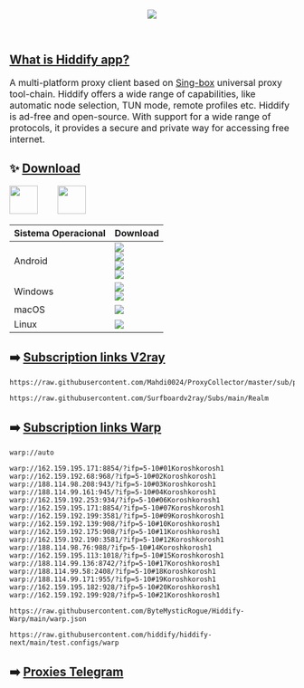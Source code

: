 

  
</div>
<br>

<p align="center"><img src="https://github.com/hiddify/hiddify-next/assets/125398461/d821cfe0-b4c4-441f-be4e-eb9209f59542" /></p>
<br>

<div align="center">

</div>

## [What is Hiddify app?](https://github.com/hiddify/hiddify-next/releases)

<p dir="ltr" style="font-size: 16px">A multi-platform proxy client based on <a href="https://github.com/SagerNet/sing-box">Sing-box</a> universal proxy tool-chain. Hiddify offers a wide range of capabilities, like automatic node selection, TUN mode, remote profiles etc. Hiddify is ad-free and open-source. With support for a wide range of protocols, it provides a secure and private way for accessing free internet.</p>

<div align=center>
</div>

## ✨ [Download](https://github.com/hiddify/hiddify-next/releases)
<a href="https://play.google.com/store/apps/details?id=app.hiddify.com"><img height=50px src="https://github.com/hiddify/hiddify-next/blob/main/docs/google-play-badge.png"></a>&nbsp;&nbsp;&nbsp;&nbsp;&nbsp;&nbsp;&nbsp;&nbsp;
<a href="https://apps.microsoft.com/detail/Hiddify/9pdfnl3qv2s5?mode=mini" target="_blank"><img height=50px src="https://github.com/hiddify/hiddify-next/assets/125398461/620750bb-4459-41b5-9f86-ba82119345b8" /></a>&nbsp;&nbsp;&nbsp;&nbsp;&nbsp;&nbsp;&nbsp;&nbsp;

<div align=left>
<table>
    <thead align=left>
        <tr>
            <th>Sistema Operacional</th>
            <th>Download</th>
        </tr>
    </thead>
    <tbody align=left>
        <tr>
        <td>Android</td><td>
            <a href="https://github.com/hiddify/hiddify-next/releases/latest/download/hiddify-android-universal.apk"><img src="https://img.shields.io/badge/APK-Universal-044d29.svg?logo=github"></a><br>
            <a href="https://github.com/hiddify/hiddify-next/releases/latest/download/hiddify-android-arm64.apk"><img src="https://img.shields.io/badge/APK-ARMv8-168039.svg?logo=github"></a><br>
            <a href="https://github.com/hiddify/hiddify-next/releases/latest/download/hiddify-android-arm7.apk"><img src="https://img.shields.io/badge/APK-ARMv7-45bf55.svg?logo=github"></a><br>
            <a href="https://github.com/hiddify/hiddify-next/releases/latest/download/hiddify-android-x86_64.apk"><img src="https://img.shields.io/badge/APK-x64-96ed89.svg?logo=github"></a>
        </td>
        </tr>
        <tr>
            <td>Windows</td>
            <td><a href="https://github.com/hiddify/hiddify-next/releases/latest/download/hiddify-windows-x64-setup.zip"><img src="https://img.shields.io/badge/Setup-x64-0078d7.svg?logo=github"></a><br>
            <a href="https://github.com/hiddify/hiddify-next/releases/latest/download/hiddify-windows-x64-portable.zip"><img src="https://img.shields.io/badge/Portable-x64-2d7d9a.svg?logo=github"></a>
        </td>
        </tr>
        <tr>
            <td>macOS</td>
            <td><a href="https://github.com/hiddify/hiddify-next/releases/latest/download/hiddify-macos-universal.zip"><img src="https://img.shields.io/badge/DMG-Universal-ea005e.svg?logo=github"></a></td>
        </tr>
        <tr>
            <td>Linux</td>
            <td><a href="https://github.com/hiddify/hiddify-next/releases/latest/download/hiddify-linux-x64.zip"><img src="https://img.shields.io/badge/AppImage-x64-f84e29.svg?logo=github"> </a></td>
        </tr>
    </tbody>
</table>


</div>


## ➡️ [Subscription links V2ray](https://app.yebekhe.link/)

```
https://raw.githubusercontent.com/Mahdi0024/ProxyCollector/master/sub/proxies.txt
```

```
https://raw.githubusercontent.com/Surfboardv2ray/Subs/main/Realm
```

## ➡️ [Subscription links  Warp](https://raw.githubusercontent.com/ByteMysticRogue/Hiddify-Warp/main/warp.json)

```
warp://auto
```

```
warp://162.159.195.171:8854/?ifp=5-10#01Koroshkorosh1
warp://162.159.192.68:968/?ifp=5-10#02Koroshkorosh1
warp://188.114.98.208:943/?ifp=5-10#03Koroshkorosh1
warp://188.114.99.161:945/?ifp=5-10#04Koroshkorosh1
warp://162.159.192.253:934/?ifp=5-10#06Koroshkorosh1
warp://162.159.195.171:8854/?ifp=5-10#07Koroshkorosh1
warp://162.159.192.199:3581/?ifp=5-10#09Koroshkorosh1
warp://162.159.192.139:908/?ifp=5-10#10Koroshkorosh1
warp://162.159.192.175:908/?ifp=5-10#11Koroshkorosh1
warp://162.159.192.190:3581/?ifp=5-10#12Koroshkorosh1
warp://188.114.98.76:988/?ifp=5-10#14Koroshkorosh1
warp://162.159.195.113:1018/?ifp=5-10#15Koroshkorosh1
warp://188.114.99.136:8742/?ifp=5-10#17Koroshkorosh1
warp://188.114.99.58:2408/?ifp=5-10#18Koroshkorosh1
warp://188.114.99.171:955/?ifp=5-10#19Koroshkorosh1
warp://162.159.195.182:928/?ifp=5-10#20Koroshkorosh1
warp://162.159.192.199:928/?ifp=5-10#21Koroshkorosh1
```

```
https://raw.githubusercontent.com/ByteMysticRogue/Hiddify-Warp/main/warp.json
```


```
https://raw.githubusercontent.com/hiddify/hiddify-next/main/test.configs/warp
```


## ➡️ [Proxies Telegram](https://soroushmirzaei.github.io/telegram-proxies-collector/)

